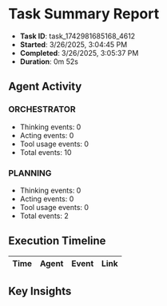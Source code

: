 # Task Summary Report

- **Task ID**: task_1742981685168_4612
- **Started**: 3/26/2025, 3:04:45 PM
- **Completed**: 3/26/2025, 3:05:37 PM
- **Duration**: 0m 52s

## Agent Activity

### ORCHESTRATOR

- Thinking events: 0
- Acting events: 0
- Tool usage events: 0
- Total events: 10

### PLANNING

- Thinking events: 0
- Acting events: 0
- Tool usage events: 0
- Total events: 2

## Execution Timeline

| Time | Agent | Event | Link |
| ---- | ----- | ----- | ---- |

## Key Insights

